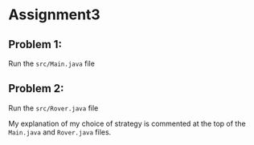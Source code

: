 # Assignment3

## Problem 1:
Run the `src/Main.java` file

## Problem 2:
Run the `src/Rover.java` file

My explanation of my choice of strategy is commented at the top of the `Main.java` and `Rover.java` files.